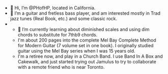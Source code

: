 - 👋 Hi, I’m @PHofHP, located in California.
- 👀 I’m a guitar and fretless bass player, and am interested mostly in Trad jazz tunes (Real Book, etc.) and some classic rock.
- - 🌱 I’m currently learning about diminished scales and using dim chords to substitute for 7thb9 chords.
  - I'm about 200 pages into the complete Mel Bay Complete Method for Modern Guitar (7 volume set in one book). I originally studied guitar using the Mel Bay series when I was 15 years old.
  - I'm a retiree now, and play in a Church Band.
  I use Band In A Box and Cakewalk, and just started trying out Jamulus to try to collaborate with a remote friend who is near Toronto.
